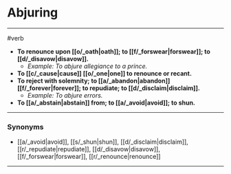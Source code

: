 # Abjuring
---
#verb
- **To renounce upon [[o/_oath|oath]]; to [[f/_forswear|forswear]]; to [[d/_disavow|disavow]].**
	- _Example: To abjure allegiance to a prince._
- **To [[c/_cause|cause]] [[o/_one|one]] to renounce or recant.**
- **To reject with solemnity; to [[a/_abandon|abandon]] [[f/_forever|forever]]; to repudiate; to [[d/_disclaim|disclaim]].**
	- _Example: To abjure errors._
- **To [[a/_abstain|abstain]] from; to [[a/_avoid|avoid]]; to shun.**
---
### Synonyms
- [[a/_avoid|avoid]], [[s/_shun|shun]], [[d/_disclaim|disclaim]], [[r/_repudiate|repudiate]], [[d/_disavow|disavow]], [[f/_forswear|forswear]], [[r/_renounce|renounce]]
---
